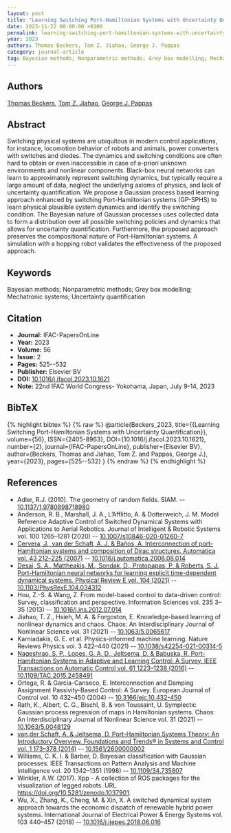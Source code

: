 ```yaml
---
layout: post
title: "Learning Switching Port-Hamiltonian Systems with Uncertainty Quantification"
date: 2023-11-22 00:00:00 +0100
permalink: learning-switching-port-hamiltonian-systems-with-uncertainty-quantification
year: 2023
authors: Thomas Beckers, Tom Z. Jiahao, George J. Pappas
category: journal-article
tag: Bayesian methods; Nonparametric methods; Grey box modelling; Mechatronic systems; Uncertainty quantification
---
```

 
## Authors
[Thomas Beckers](authors/thomas-beckers), [Tom Z. Jiahao](authors/tom-z-jiahao), [George J. Pappas](authors/george-j-pappas)
 
## Abstract
Switching physical systems are ubiquitous in modern control applications, for instance, locomotion behavior of robots and animals, power converters with switches and diodes. The dynamics and switching conditions are often hard to obtain or even inaccessible in case of a-priori unknown environments and nonlinear components. Black-box neural networks can learn to approximately represent switching dynamics, but typically require a large amount of data, neglect the underlying axioms of physics, and lack of uncertainty quantification. We propose a Gaussian process based learning approach enhanced by switching Port-Hamiltonian systems (GP-SPHS) to learn physical plausible system dynamics and identify the switching condition. The Bayesian nature of Gaussian processes uses collected data to form a distribution over all possible switching policies and dynamics that allows for uncertainty quantification. Furthermore, the proposed approach preserves the compositional nature of Port-Hamiltonian systems. A simulation with a hopping robot validates the effectiveness of the proposed approach.
 
## Keywords
Bayesian methods; Nonparametric methods; Grey box modelling; Mechatronic systems; Uncertainty quantification
 
## Citation
- **Journal:** IFAC-PapersOnLine
- **Year:** 2023
- **Volume:** 56
- **Issue:** 2
- **Pages:** 525--532
- **Publisher:** Elsevier BV
- **DOI:** [10.1016/j.ifacol.2023.10.1621](https://doi.org/10.1016/j.ifacol.2023.10.1621)
- **Note:** 22nd IFAC World Congress- Yokohama, Japan, July 9-14, 2023
 
## BibTeX
{% highlight bibtex %}
{% raw %}
@article{Beckers_2023,
  title={{Learning Switching Port-Hamiltonian Systems with Uncertainty Quantification}},
  volume={56},
  ISSN={2405-8963},
  DOI={10.1016/j.ifacol.2023.10.1621},
  number={2},
  journal={IFAC-PapersOnLine},
  publisher={Elsevier BV},
  author={Beckers, Thomas and Jiahao, Tom Z. and Pappas, George J.},
  year={2023},
  pages={525--532}
}
{% endraw %}
{% endhighlight %}
 
## References
- Adler, R.J. (2010). The geometry of random fields. SIAM. -- [10.1137/1.9780898718980](https://doi.org/10.1137/1.9780898718980)
- Anderson, R. B., Marshall, J. A., L’Afflitto, A. & Dotterweich, J. M. Model Reference Adaptive Control of Switched Dynamical Systems with Applications to Aerial Robotics. Journal of Intelligent &amp; Robotic Systems vol. 100 1265–1281 (2020) -- [10.1007/s10846-020-01260-7](https://doi.org/10.1007/s10846-020-01260-7)
- [Cervera, J., van der Schaft, A. J. & Baños, A. Interconnection of port-Hamiltonian systems and composition of Dirac structures. Automatica vol. 43 212–225 (2007)](interconnection-of-port-hamiltonian-systems-and-composition-of-dirac-structures) -- [10.1016/j.automatica.2006.08.014](https://doi.org/10.1016/j.automatica.2006.08.014)
- [Desai, S. A., Mattheakis, M., Sondak, D., Protopapas, P. & Roberts, S. J. Port-Hamiltonian neural networks for learning explicit time-dependent dynamical systems. Physical Review E vol. 104 (2021)](port-hamiltonian-neural-networks-for-learning-explicit-time-dependent-dynamical-systems) -- [10.1103/PhysRevE.104.034312](https://doi.org/10.1103/PhysRevE.104.034312)
- Hou, Z.-S. & Wang, Z. From model-based control to data-driven control: Survey, classification and perspective. Information Sciences vol. 235 3–35 (2013) -- [10.1016/j.ins.2012.07.014](https://doi.org/10.1016/j.ins.2012.07.014)
- Jiahao, T. Z., Hsieh, M. A. & Forgoston, E. Knowledge-based learning of nonlinear dynamics and chaos. Chaos: An Interdisciplinary Journal of Nonlinear Science vol. 31 (2021) -- [10.1063/5.0065617](https://doi.org/10.1063/5.0065617)
- Karniadakis, G. E. et al. Physics-informed machine learning. Nature Reviews Physics vol. 3 422–440 (2021) -- [10.1038/s42254-021-00314-5](https://doi.org/10.1038/s42254-021-00314-5)
- [Nageshrao, S. P., Lopes, G. A. D., Jeltsema, D. & Babuska, R. Port-Hamiltonian Systems in Adaptive and Learning Control: A Survey. IEEE Transactions on Automatic Control vol. 61 1223–1238 (2016)](port-hamiltonian-systems-in-adaptive-and-learning-control-a-survey) -- [10.1109/TAC.2015.2458491](https://doi.org/10.1109/TAC.2015.2458491)
- Ortega, R. & García-Canseco, E. Interconnection and Damping Assignment Passivity-Based Control: A Survey. European Journal of Control vol. 10 432–450 (2004) -- [10.3166/ejc.10.432-450](https://doi.org/10.3166/ejc.10.432-450)
- Rath, K., Albert, C. G., Bischl, B. & von Toussaint, U. Symplectic Gaussian process regression of maps in Hamiltonian systems. Chaos: An Interdisciplinary Journal of Nonlinear Science vol. 31 (2021) -- [10.1063/5.0048129](https://doi.org/10.1063/5.0048129)
- [van der Schaft, A. & Jeltsema, D. Port-Hamiltonian Systems Theory: An Introductory Overview. Foundations and Trends® in Systems and Control vol. 1 173–378 (2014)](port-hamiltonian-systems-theory-an-introductory-overview-journal) -- [10.1561/2600000002](https://doi.org/10.1561/2600000002)
- Williams, C. K. I. & Barber, D. Bayesian classification with Gaussian processes. IEEE Transactions on Pattern Analysis and Machine Intelligence vol. 20 1342–1351 (1998) -- [10.1109/34.735807](https://doi.org/10.1109/34.735807)
- Winkler, A.W. (2017). Xpp - A collection of ROS packages for the visualization of legged robots. URL https://doi.org/10.5281/zenodo.1037901.
- Wu, X., Zhang, K., Cheng, M. & Xin, X. A switched dynamical system approach towards the economic dispatch of renewable hybrid power systems. International Journal of Electrical Power &amp; Energy Systems vol. 103 440–457 (2018) -- [10.1016/j.ijepes.2018.06.016](https://doi.org/10.1016/j.ijepes.2018.06.016)

